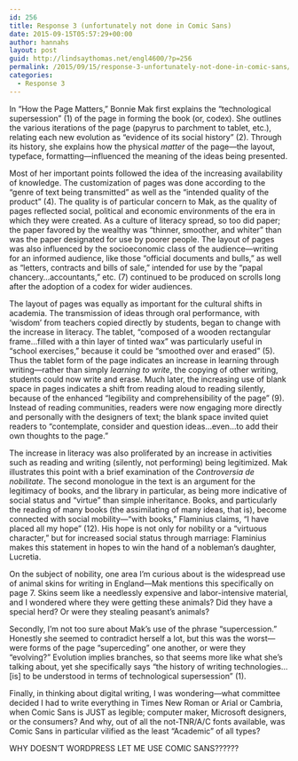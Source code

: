 ```yaml
---
id: 256
title: Response 3 (unfortunately not done in Comic Sans)
date: 2015-09-15T05:57:29+00:00
author: hannahs
layout: post
guid: http://lindsaythomas.net/engl4600/?p=256
permalink: /2015/09/15/response-3-unfortunately-not-done-in-comic-sans/
categories:
  - Response 3
---
```

In “How the Page Matters,” Bonnie Mak first explains the “technological supersession” (1) of the page in forming the book (or, codex). She outlines the various iterations of the page (papyrus to parchment to tablet, etc.), relating each new evolution as “evidence of its social history” (2). Through its history, she explains how the physical _matter_ of the page—the layout, typeface, formatting—influenced the meaning of the ideas being presented.

Most of her important points followed the idea of the increasing availability of knowledge. The customization of pages was done according to the “genre of text being transmitted” as well as the “intended quality of the product” (4). The quality is of particular concern to Mak, as the quality of pages reflected social, political and economic environments of the era in which they were created. As a culture of literacy spread, so too did paper; the paper favored by the wealthy was “thinner, smoother, and whiter” than was the paper designated for use by poorer people. The layout of pages was also influenced by the socioeconomic class of the audience—writing for an informed audience, like those “official documents and bulls,” as well as “letters, contracts and bills of sale,” intended for use by the “papal chancery…accountants,” etc. (7) continued to be produced on scrolls long after the adoption of a codex for wider audiences.

The layout of pages was equally as important for the cultural shifts in academia. The transmission of ideas through oral performance, with ‘wisdom’ from teachers copied directly by students, began to change with the increase in literacy. The tablet, “composed of a wooden rectangular frame…filled with a thin layer of tinted wax” was particularly useful in “school exercises,” because it could be “smoothed over and erased” (5). Thus the tablet form of the page indicates an increase in learning through writing—rather than simply _learning to write_, the copying of other writing, students could now write and erase. Much later, the increasing use of blank space in pages indicates a shift from reading aloud to reading silently, because of the enhanced “legibility and comprehensibility of the page” (9). Instead of reading communities, readers were now engaging more directly and personally with the designers of text; the blank space invited quiet readers to “contemplate, consider and question ideas…even…to add their own thoughts to the page.”

The increase in literacy was also proliferated by an increase in activities such as reading and writing (silently, not performing) being legitimized. Mak illustrates this point with a brief examination of the _Controversia de nobilitate_. The second monologue in the text is an argument for the legitimacy of books, and the library in particular, as being more indicative of social status and “virtue” than simple inheritance. Books, and particularly the reading of many books (the assimilating of many ideas, that is), become connected with social mobility—“with books,” Flaminius claims, “I have placed all my hope” (12). His hope is not only for nobility or a “virtuous character,” but for increased social status through marriage: Flaminius makes this statement in hopes to win the hand of a nobleman’s daughter, Lucretia.

On the subject of nobility, one area I’m curious about is the widespread use of animal skins for writing in England—Mak mentions this specifically on page 7. Skins seem like a needlessly expensive and labor-intensive material, and I wondered where they were getting these animals? Did they have a special herd? Or were they stealing peasant’s animals?

Secondly, I’m not too sure about Mak’s use of the phrase “supercession.” Honestly she seemed to contradict herself a lot, but this was the worst—were forms of the page “superceding” one another, or were they “evolving?” Evolution implies branches, so that seems more like what she’s talking about, yet she specifically says “the history of writing technologies…[is] to be understood in terms of technological supersession” (1).

Finally, in thinking about digital writing, I was wondering—what committee decided I had to write everything in Times New Roman or Arial or Cambria, when Comic Sans is JUST as legible; computer maker, Microsoft designers, or the consumers? And why, out of all the not-TNR/A/C fonts available, was Comic Sans in particular vilified as the least “Academic” of all types?

WHY DOESN&#8217;T WORDPRESS LET ME USE COMIC SANS??????